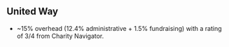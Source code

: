 United Way
----------

* ~15% overhead (12.4% administrative + 1.5% fundraising) with a rating of 3/4 from Charity Navigator.
